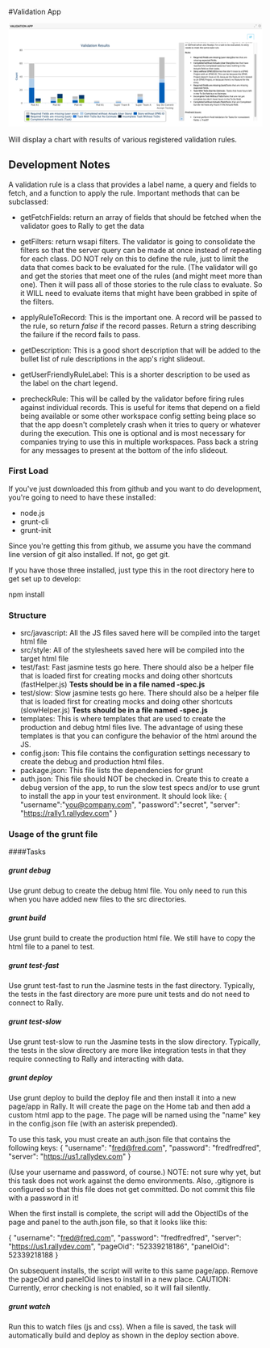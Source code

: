 #Validation App

![Screen Shot](./images/chart.png)

Will display a chart with results of various registered validation rules.

## Development Notes

A validation rule is a class that provides a label name, a query and fields to fetch, 
and a function to apply the rule.  Important methods that can be subclassed:

  * getFetchFields:  return an array of fields that should be fetched when the validator 
  goes to Rally to get the data
  * getFilters: return wsapi filters.  The validator is going to consolidate the filters so
  that the server query can be made at once instead of repeating for each class.  DO NOT 
  rely on this to define the rule, just to limit the data that comes back to be evaluated 
  for the rule.  (The validator will go and get the stories that meet one of the rules (and
  might meet more than one).  Then it will pass all of those stories to the rule class to
  evaluate.  So it WILL need to evaluate items that might have been grabbed in spite of the
  filters.
  
  * applyRuleToRecord:  This is the important one.  A record will be passed to the rule, so 
  return _false_ if the record passes.  Return a string describing the failure if the record 
  fails to pass.  
  
  * getDescription:  This is a good short description that will be added to the bullet list
  of rule descriptions in the app's right slideout.
  * getUserFriendlyRuleLabel: This is a shorter description to be used as the label on the
  chart legend.
  
  * precheckRule:  This will be called by the validator before firing rules against individual
  records.  This is useful for items that depend on a field being available or some other 
  workspace config setting being place so that the app doesn't completely crash when it tries
  to query or whatever during the execution.  This one is optional and is most necessary for
  companies trying to use this in multiple workspaces.  Pass back a string for any messages to present at the bottom of the info slideout.
  


### First Load

If you've just downloaded this from github and you want to do development, 
you're going to need to have these installed:

 * node.js
 * grunt-cli
 * grunt-init
 
Since you're getting this from github, we assume you have the command line
version of git also installed.  If not, go get git.

If you have those three installed, just type this in the root directory here
to get set up to develop:

  npm install

### Structure

  * src/javascript:  All the JS files saved here will be compiled into the 
  target html file
  * src/style: All of the stylesheets saved here will be compiled into the 
  target html file
  * test/fast: Fast jasmine tests go here.  There should also be a helper 
  file that is loaded first for creating mocks and doing other shortcuts
  (fastHelper.js) **Tests should be in a file named <something>-spec.js**
  * test/slow: Slow jasmine tests go here.  There should also be a helper
  file that is loaded first for creating mocks and doing other shortcuts 
  (slowHelper.js) **Tests should be in a file named <something>-spec.js**
  * templates: This is where templates that are used to create the production
  and debug html files live.  The advantage of using these templates is that
  you can configure the behavior of the html around the JS.
  * config.json: This file contains the configuration settings necessary to
  create the debug and production html files.  
  * package.json: This file lists the dependencies for grunt
  * auth.json: This file should NOT be checked in.  Create this to create a
  debug version of the app, to run the slow test specs and/or to use grunt to
  install the app in your test environment.  It should look like:
    {
        "username":"you@company.com",
        "password":"secret",
        "server": "https://rally1.rallydev.com"
    }
  
### Usage of the grunt file
####Tasks
    
##### grunt debug

Use grunt debug to create the debug html file.  You only need to run this when you have added new files to
the src directories.

##### grunt build

Use grunt build to create the production html file.  We still have to copy the html file to a panel to test.

##### grunt test-fast

Use grunt test-fast to run the Jasmine tests in the fast directory.  Typically, the tests in the fast 
directory are more pure unit tests and do not need to connect to Rally.

##### grunt test-slow

Use grunt test-slow to run the Jasmine tests in the slow directory.  Typically, the tests in the slow
directory are more like integration tests in that they require connecting to Rally and interacting with
data.

##### grunt deploy

Use grunt deploy to build the deploy file and then install it into a new page/app in Rally.  It will create the page on the Home tab and then add a custom html app to the page.  The page will be named using the "name" key in the config.json file (with an asterisk prepended).

To use this task, you must create an auth.json file that contains the following keys:
{
    "username": "fred@fred.com",
    "password": "fredfredfred",
    "server": "https://us1.rallydev.com"
}

(Use your username and password, of course.)  NOTE: not sure why yet, but this task does not work against the demo environments.  Also, .gitignore is configured so that this file does not get committed.  Do not commit this file with a password in it!

When the first install is complete, the script will add the ObjectIDs of the page and panel to the auth.json file, so that it looks like this:

{
    "username": "fred@fred.com",
    "password": "fredfredfred",
    "server": "https://us1.rallydev.com",
    "pageOid": "52339218186",
    "panelOid": 52339218188
}

On subsequent installs, the script will write to this same page/app. Remove the
pageOid and panelOid lines to install in a new place.  CAUTION:  Currently, error checking is not enabled, so it will fail silently.

##### grunt watch

Run this to watch files (js and css).  When a file is saved, the task will automatically build and deploy as shown in the deploy section above.

